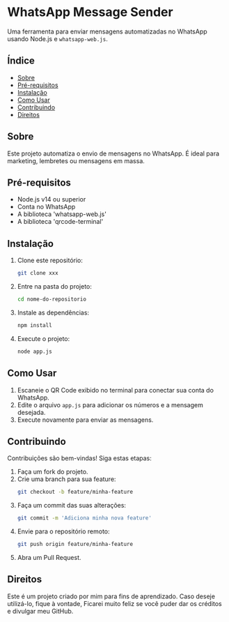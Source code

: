 # WhatsApp Message Sender

Uma ferramenta para enviar mensagens automatizadas no WhatsApp usando Node.js e `whatsapp-web.js`.

## Índice
- [Sobre](#sobre)
- [Pré-requisitos](#pré-requisitos)
- [Instalação](#instalação)
- [Como Usar](#como-usar)
- [Contribuindo](#contribuindo)
- [Direitos](#direitos)

## Sobre
Este projeto automatiza o envio de mensagens no WhatsApp. É ideal para marketing, lembretes ou mensagens em massa.

## Pré-requisitos
- Node.js v14 ou superior
- Conta no WhatsApp
- A biblioteca 'whatsapp-web.js'
- A biblioteca 'qrcode-terminal'

## Instalação
1. Clone este repositório:
   ```bash
   git clone xxx
   ```
2. Entre na pasta do projeto:
   ```bash
   cd nome-do-repositorio
   ```
3. Instale as dependências:
   ```bash
   npm install
   ```
4. Execute o projeto:
   ```bash
   node app.js
   ```

## Como Usar
1. Escaneie o QR Code exibido no terminal para conectar sua conta do WhatsApp.
2. Edite o arquivo `app.js` para adicionar os números e a mensagem desejada.
3. Execute novamente para enviar as mensagens.

## Contribuindo
Contribuições são bem-vindas! Siga estas etapas:
1. Faça um fork do projeto.
2. Crie uma branch para sua feature:
   ```bash
   git checkout -b feature/minha-feature
   ```
3. Faça um commit das suas alterações:
   ```bash
   git commit -m 'Adiciona minha nova feature'
   ```
4. Envie para o repositório remoto:
   ```bash
   git push origin feature/minha-feature
   ```
5. Abra um Pull Request.

## Direitos
Este é um projeto criado por mim para fins de aprendizado. Caso deseje utilizá-lo, fique à vontade, Ficarei muito feliz se você puder dar os créditos e divulgar meu GitHub.

